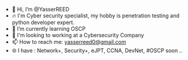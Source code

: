 - 👋 Hi, I’m @YasserREED
- 🔥 I'm Cyber security specialist, my hobby is penetration testing and python developer expert.
- 🌱 I’m currently learning OSCP
- 💞️ I'm looking to working at a Cybersecurity Company
- 📫 How to reach me: yasserreed0@gmail.com
- 🌐 I have :  Network+, Security+, eJPT, CCNA, DevNet, #OSCP soon ..

<!---
YasserREED/YasserREED is a ✨ special ✨ repository because its `README.md` (this file) appears on your GitHub profile.
You can click the Preview link to take a look at your changes.
--->
